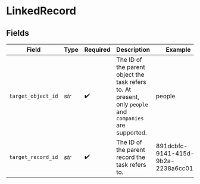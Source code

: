 # LinkedRecord


## Fields

| Field                                                                                                    | Type                                                                                                     | Required                                                                                                 | Description                                                                                              | Example                                                                                                  |
| -------------------------------------------------------------------------------------------------------- | -------------------------------------------------------------------------------------------------------- | -------------------------------------------------------------------------------------------------------- | -------------------------------------------------------------------------------------------------------- | -------------------------------------------------------------------------------------------------------- |
| `target_object_id`                                                                                       | *str*                                                                                                    | :heavy_check_mark:                                                                                       | The ID of the parent object the task refers to. At present, only `people` and `companies` are supported. | people                                                                                                   |
| `target_record_id`                                                                                       | *str*                                                                                                    | :heavy_check_mark:                                                                                       | The ID of the parent record the task refers to.                                                          | 891dcbfc-9141-415d-9b2a-2238a6cc012d                                                                     |